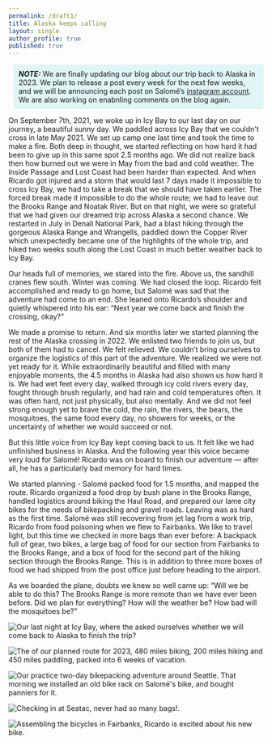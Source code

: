 ```yaml
---
permalink: /draft1/
title: Alaska keeps calling
layout: single
author_profile: true
published: true
---
```


<p style="background-color: #e0f5f5;margin-inline-start: 10px;padding:  10px;"><strong><em>NOTE:</em></strong>  We are finally updating our blog about our trip back to Alaska in 2023. We plan to release a post every week for the next few weeks, and we will be announcing each post on Salomé’s <a href="https://www.instagram.com/salome.staehli/">instagram account</a>.
We are also working on enabnling comments on the blog again.</p>

On September 7th, 2021, we woke up in Icy Bay to our last day on our journey, a beautiful sunny day. We paddled across Icy Bay that we couldn't cross in late May 2021. We set up camp one last time and took the time to make a fire. Both deep in thought, we started reflecting on how hard it had been to give up in this same spot 2.5 months ago. We did not realize back then how burned out we were in May from the bad and cold weather. The Inside Passage and Lost Coast had been harder than expected. And when Ricardo got injured and a storm that would last 7 days made it impossible to cross Icy Bay, we had to take a break that we should have taken earlier. The forced break made it impossible to do the whole route; we had to leave out the Brooks Range and Noatak River. But on that night, we were so grateful that we had given our dreamed trip across Alaska a second chance. We restarted in July in Denali National Park, had a blast hiking through the gorgeous Alaska Range and Wrangells, paddled down the Copper River which unexpectedly became one of the highlights of the whole trip, and hiked two weeks south along the Lost Coast in much better weather back to Icy Bay. 

Our heads full of memories, we stared into the fire. Above us, the sandhill cranes flew south. Winter was coming. We had closed the loop. Ricardo felt accomplished and ready to go home, but Salomé was sad that the adventure had come to an end. She leaned onto Ricardo’s shoulder and quietly whispered into his ear: “Next year we come back and finish the crossing, okay?”  

We made a promise to return. And six months later we started planning the rest of the Alaska crossing in 2022. We enlisted two friends to join us, but both of them had to cancel. We felt relieved. We couldn’t bring ourselves to organize the logistics of this part of the adventure. We realized we were not yet ready for it. While extraordinarily beautiful and filled with many enjoyable moments, the 4.5 months in Alaska had also shown us how hard it is. We had wet feet every day, walked through icy cold rivers every day, fought through brush regularly, and had rain and cold temperatures often. It was often hard, not just physically, but also mentally. And we did not feel strong enough yet to brave the cold, the rain, the rivers, the bears, the mosquitoes, the same food every day, no showers for weeks, or the uncertainty of whether we would succeed or not.

But this little voice from Icy Bay kept coming back to us. It felt like we had unfinished business in Alaska. And the following year this voice became very loud for Salomé! Ricardo was on board to finish our adventure — after all, he has a particularly bad memory for hard times. 

We started planning - Salomé packed food for 1.5 months, and mapped the route. Ricardo organized a food drop by bush plane in the Brooks Range, handled logistics around biking the Haul Road, and prepared our lame city bikes for the needs of bikepacking and gravel roads. Leaving was as hard as the first time. Salomé was still recovering from jet lag from a work trip, Ricardo from food poisoning when we flew to Fairbanks. We like to travel light, but this time we checked in more bags than ever before: A backpack full of gear, two bikes, a large bag of food for our section from Fairbanks to the Brooks Range, and a box of food for the second part of the hiking section through the Brooks Range. This is in addition to three more boxes of food we had shipped from the post office just before heading to the airport. 

As we boarded the plane, doubts we knew so well came up: “Will we be able to do this? The Brooks Range is more remote than we have ever been before. Did we plan for everything? How will the weather be? How bad will the mosquitoes be?” 

![Our last night at Icy Bay, where the asked ourselves whether we will come back to Alaska to finish the trip?]({{site.baseurl}}/assets/images/2024-05-28/us_at_icy_bay.jpg)

![The of our planned route for 2023, 480 miles biking, 200 miles hiking and 450 miles paddling, packed into 6 weeks of vacation.]({{site.baseurl}}/assets/images/2024-05-28/map_2023.jpg)

![Our practice two-day bikepacking adventure around Seattle. That morning we installed an old bike rack on Salomé's bike, and bought panniers for it.]({{site.baseurl}}/assets/images/2024-05-28/riding_bike_around_seattle.jpg)

![Checking in at Seatac, never had so many bags!.]({{site.baseurl}}/assets/images/2024-05-28/checking_in.jpg)

![Assembling the bicycles in Fairbanks, Ricardo is excited about his new bike.]({{site.baseurl}}/assets/images/2024-05-28/assembling_bikes.jpg)
